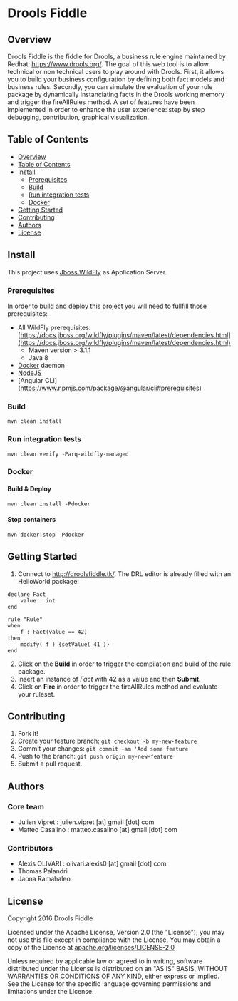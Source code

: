 # Drools Fiddle

## Overview

Drools Fiddle is the fiddle for Drools, a business rule engine maintained by Redhat: https://www.drools.org/. The goal of this web tool is to allow technical or non technical users to play around with Drools. First, it allows you to build your business configuration by defining both fact models and business rules. Secondly, you can simulate the evaluation of your rule package by dynamically instanciating facts in the Drools working memory and trigger the fireAllRules method. A set of features have been implemented in order to enhance the user experience: step by step debugging, contribution, graphical visualization.

## Table of Contents

  - [Overview](#overview)
  - [Table of Contents](#table-of-contents)
  - [Install](#install)
    - [Prerequisites](#prerequisites)
    - [Build](#build)
    - [Run integration tests](#run-integration-test)
    - [Docker](#docker)
  - [Getting Started](#getting-started)
  - [Contributing](#contributing)
  - [Authors](#authors)
  - [License](#license)

## Install

This project uses [Jboss WildFly](https://wildfly.org) as Application Server.

### Prerequisites

In order to build and deploy this project you will need to fullfill those prerequisites:
* All WildFly prerequisites: [https://docs.jboss.org/wildfly/plugins/maven/latest/dependencies.html](https://docs.jboss.org/wildfly/plugins/maven/latest/dependencies.html)
    * Maven version > 3.1.1
    * Java 8
*  [Docker](https://www.docker.com) daemon
*  [NodeJS](https://nodejs.org/en/)
*  [Angular CLI] (https://www.npmjs.com/package/@angular/cli#prerequisites)

### Build

    mvn clean install

### Run integration tests

    mvn clean verify -Parq-wildfly-managed

### Docker

#### Build & Deploy

    mvn clean install -Pdocker

#### Stop containers

    mvn docker:stop -Pdocker

## Getting Started

1. Connect to http://droolsfiddle.tk/. The DRL editor is already filled with an HelloWorld package:

```
declare Fact
    value : int
end

rule "Rule"
when
    f : Fact(value == 42)
then
    modify( f ) {setValue( 41 )}
end
```

2. Click on the **Build** in order to trigger the compilation and build of the rule package.
3. Insert an instance of _Fact_ with 42 as a value and then **Submit**.
4. Click on **Fire** in order to trigger the fireAllRules method and evaluate your ruleset.

## Contributing

1. Fork it!
2. Create your feature branch: `git checkout -b my-new-feature`
3. Commit your changes: `git commit -am 'Add some feature'`
4. Push to the branch: `git push origin my-new-feature`
5. Submit a pull request.

## Authors

### Core team

* Julien Vipret : julien.vipret [at] gmail [dot] com
* Matteo Casalino : matteo.casalino [at] gmail [dot] com

### Contributors

* Alexis OLIVARI : olivari.alexis0 [at] gmail [dot] com
* Thomas Palandri
* Jaona Ramahaleo

## License

Copyright 2016 Drools Fiddle

Licensed under the Apache License, Version 2.0 (the "License");
you may not use this file except in compliance with the License.
You may obtain a copy of the License at [apache.org/licenses/LICENSE-2.0](http://www.apache.org/licenses/LICENSE-2.0)

Unless required by applicable law or agreed to in writing, software
distributed under the License is distributed on an "AS IS" BASIS,
WITHOUT WARRANTIES OR CONDITIONS OF ANY KIND, either express or implied.
See the License for the specific language governing permissions and
limitations under the License.
